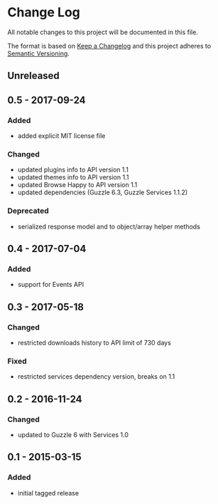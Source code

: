 # Change Log
All notable changes to this project will be documented in this file.

The format is based on [Keep a Changelog](http://keepachangelog.com/) 
and this project adheres to [Semantic Versioning](http://semver.org/).

## Unreleased

## 0.5 - 2017-09-24

### Added
 - added explicit MIT license file

### Changed
 - updated plugins info to API version 1.1
 - updated themes info to API version 1.1
 - updated Browse Happy to API version 1.1
 - updated dependencies (Guzzle 6.3, Guzzle Services 1.1.2)

### Deprecated
 - serialized response model and to object/array helper methods

## 0.4 - 2017-07-04

### Added
 - support for Events API

## 0.3 - 2017-05-18

### Changed
- restricted downloads history to API limit of 730 days

### Fixed
- restricted services dependency version, breaks on 1.1

## 0.2 - 2016-11-24

### Changed
- updated to Guzzle 6 with Services 1.0 

## 0.1 - 2015-03-15
 
### Added
 - initial tagged release